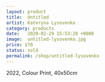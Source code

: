 ```yaml
---
layout: product
title:  Untitled
artist: Kateryna Lysovenko
category: products
date:   2020-02-29 15:53:28 +0000
image:  untitled-lysovenko.jpg
price: £70
status: sold
permalink: /shop/untitled-lysovenko
---
```

2022, Colour Print, 40x50cm
